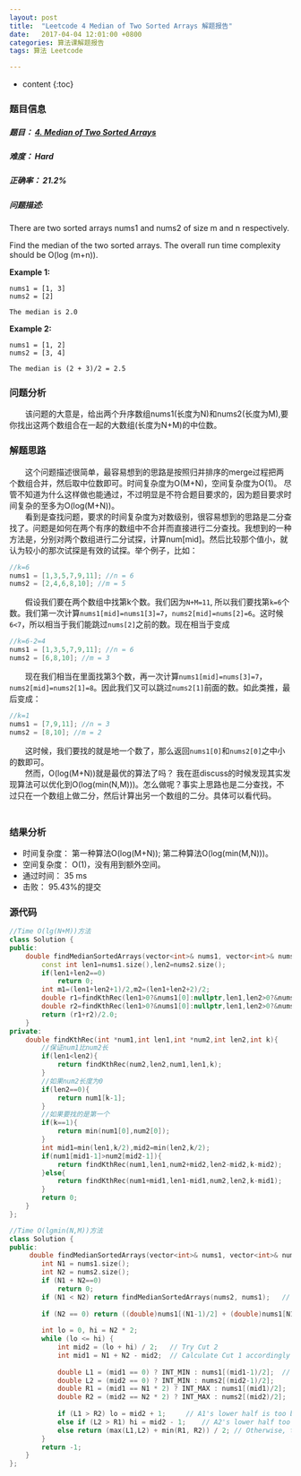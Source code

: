 ```yaml
---
layout: post
title:  "Leetcode 4 Median of Two Sorted Arrays 解题报告"
date:   2017-04-04 12:01:00 +0800
categories: 算法课解题报告
tags: 算法 Leetcode

---
```


* content
{:toc}

### 题目信息

##### 题目： [4. Median of Two Sorted Arrays](https://leetcode.com/problems/median-of-two-sorted-arrays/#/description)  

##### 难度： Hard  

##### 正确率： 21.2%

##### 问题描述:  

There are two sorted arrays nums1 and nums2 of size m and n respectively.

Find the median of the two sorted arrays. The overall run time complexity should be O(log (m+n)).

**Example 1:**  
```
nums1 = [1, 3]
nums2 = [2]

The median is 2.0
```  
**Example 2:**  
```
nums1 = [1, 2]
nums2 = [3, 4]

The median is (2 + 3)/2 = 2.5
```

### 问题分析
　　该问题的大意是，给出两个升序数组nums1(长度为N)和nums2(长度为M),要你找出这两个数组合在一起的大数组(长度为N+M)的中位数。
  
### 解题思路
　　这个问题描述很简单，最容易想到的思路是按照归并排序的merge过程把两个数组合并，然后取中位数即可。时间复杂度为O(M+N)，空间复杂度为O(1)。 尽管不知道为什么这样做也能通过，不过明显是不符合题目要求的，因为题目要求时间复杂的至多为O(log(M+N))。  
　　看到是查找问题，要求的时间复杂度为对数级别，很容易想到的思路是二分查找了。问题是如何在两个有序的数组中不合并而直接进行二分查找。我想到的一种方法是，分别对两个数组进行二分试探，计算num[mid]。然后比较那个值小，就认为较小的那次试探是有效的试探。举个例子，比如：  
```cpp
//k=6
nums1 = [1,3,5,7,9,11]; //n = 6
nums2 = [2,4,6,8,10]; //m = 5
```  
　　假设我们要在两个数组中找第k个数。我们因为`N+M=11`, 所以我们要找第`k=6`个数。我们第一次计算`nums1[mid]=nums1[3]=7`，`nums2[mid]=nums[2]=6`。这时候`6<7`，所以相当于我们能跳过`nums[2]`之前的数。现在相当于变成
```cpp
//k=6-2=4
nums1 = [1,3,5,7,9,11]; //n = 6
nums2 = [6,8,10]; //m = 3
```  
　　现在我们相当在里面找第3个数，再一次计算`nums1[mid]=nums[3]=7`，`nums2[mid]=nums2[1]=8`。因此我们又可以跳过`nums2[1]`前面的数。如此类推，最后变成：
```cpp
//k=1
nums1 = [7,9,11]; //n = 3
nums2 = [8,10]; //m = 2
```  
　　这时候，我们要找的就是地一个数了，那么返回`nums1[0]`和`nums2[0]`之中小的数即可。   
　　然而，O(log(M+N))就是最优的算法了吗？ 我在逛discuss的时候发现其实发现算法可以优化到O(log(min(N,M)))。怎么做呢？事实上思路也是二分查找，不过只在一个数组上做二分，然后计算出另一个数组的二分。具体可以看代码。   
　　
### 结果分析

- 时间复杂度： 第一种算法O(log(M+N)); 第二种算法O(log(min(M,N)))。
- 空间复杂度： O(1)，没有用到额外空间。
- 通过时间： 35 ms
- 击败： 95.43%的提交

### 源代码
```cpp
//Time O(lg(N+M))方法
class Solution {
public:
    double findMedianSortedArrays(vector<int>& nums1, vector<int>& nums2) {
        const int len1=nums1.size(),len2=nums2.size();
        if(len1+len2==0)
            return 0;
        int m1=(len1+len2+1)/2,m2=(len1+len2+2)/2;
        double r1=findKthRec(len1>0?&nums1[0]:nullptr,len1,len2>0?&nums2[0]:nullptr,len2,m1);
        double r2=findKthRec(len1>0?&nums1[0]:nullptr,len1,len2>0?&nums2[0]:nullptr,len2,m2);
        return (r1+r2)/2.0;
    }
private:
    double findKthRec(int *num1,int len1,int *num2,int len2,int k){
        //保证num1比num2长
        if(len1<len2){
            return findKthRec(num2,len2,num1,len1,k);
        }
        //如果num2长度为0
        if(len2==0){
            return num1[k-1];
        }
        //如果要找的是第一个
        if(k==1){
            return min(num1[0],num2[0]);
        }
        int mid1=min(len1,k/2),mid2=min(len2,k/2);
        if(num1[mid1-1]>num2[mid2-1]){
            return findKthRec(num1,len1,num2+mid2,len2-mid2,k-mid2);
        }else{
            return findKthRec(num1+mid1,len1-mid1,num2,len2,k-mid1);
        }
        return 0;
    }
};
```


```cpp
//Time O(lgmin(N,M))方法
class Solution {
public:
     double findMedianSortedArrays(vector<int>& nums1, vector<int>& nums2) {
        int N1 = nums1.size();
        int N2 = nums2.size();
        if (N1 + N2==0)
            return 0;
        if (N1 < N2) return findMedianSortedArrays(nums2, nums1);	// Make sure A2 is the shorter one.
        
        if (N2 == 0) return ((double)nums1[(N1-1)/2] + (double)nums1[N1/2])/2;  // If A2 is empty
        
        int lo = 0, hi = N2 * 2;
        while (lo <= hi) {
            int mid2 = (lo + hi) / 2;   // Try Cut 2 
            int mid1 = N1 + N2 - mid2;  // Calculate Cut 1 accordingly
            
            double L1 = (mid1 == 0) ? INT_MIN : nums1[(mid1-1)/2];	// Get L1, R1, L2, R2 respectively
            double L2 = (mid2 == 0) ? INT_MIN : nums2[(mid2-1)/2];
            double R1 = (mid1 == N1 * 2) ? INT_MAX : nums1[(mid1)/2];
            double R2 = (mid2 == N2 * 2) ? INT_MAX : nums2[(mid2)/2];
            
            if (L1 > R2) lo = mid2 + 1;		// A1's lower half is too big; need to move C1 left (C2 right)
            else if (L2 > R1) hi = mid2 - 1;	// A2's lower half too big; need to move C2 left.
            else return (max(L1,L2) + min(R1, R2)) / 2;	// Otherwise, that's the right cut.
        }
        return -1;
    } 
};
```